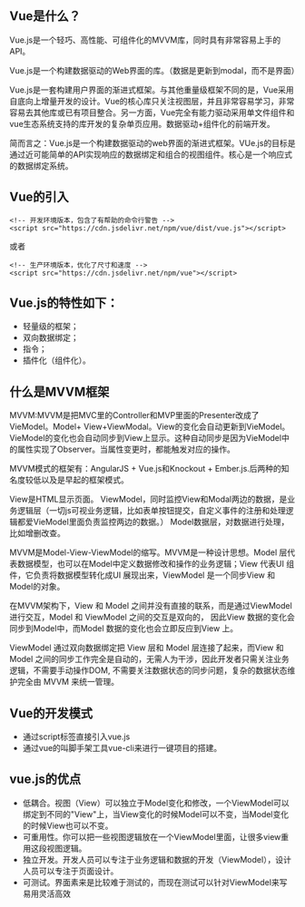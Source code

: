 ## Vue是什么？

Vue.js是一个轻巧、高性能、可组件化的MVVM库，同时具有非常容易上手的API。

Vue.js是一个构建数据驱动的Web界面的库。（数据是更新到modal，而不是界面）

Vue.js是一套构建用户界面的渐进式框架。与其他重量级框架不同的是，Vue采用自底向上增量开发的设计。Vue的核心库只关注视图层，并且非常容易学习，非常容易去其他库或已有项目整合。另一方面，Vue完全有能力驱动采用单文件组件和vue生态系统支持的库开发的复杂单页应用。数据驱动+组件化的前端开发。

简而言之：Vue.js是一个构建数据驱动的web界面的渐进式框架。VUe.js的目标是通过近可能简单的API实现响应的数据绑定和组合的视图组件。核心是一个响应式的数据绑定系统。

## Vue的引入

```
<!-- 开发环境版本，包含了有帮助的命令行警告 -->
<script src="https://cdn.jsdelivr.net/npm/vue/dist/vue.js"></script>
```
或者
```
<!-- 生产环境版本，优化了尺寸和速度 -->
<script src="https://cdn.jsdelivr.net/npm/vue"></script>
```

## Vue.js的特性如下：

- 轻量级的框架；
- 双向数据绑定；
- 指令；
- 插件化（组件化）。

## 什么是MVVM框架

MVVM:MVVM是把MVC里的Controller和MVP里面的Presenter改成了VieModel。Model+ View+ViewModal。View的变化会自动更新到VieModel。VieModel的变化也会自动同步到View上显示。这种自动同步是因为VieModel中的属性实现了Observer。当属性变更时，都能触发对应的操作。

MVVM模式的框架有：AngularJS + Vue.js和Knockout + Ember.js.后两种的知名度较低以及是早起的框架模式。

View是HTML显示页面。
ViewModel，同时监控View和Modal两边的数据，是业务逻辑层（一切js可视业务逻辑，比如表单按钮提交，自定义事件的注册和处理逻辑都爱VieModel里面负责监控两边的数据。）
Model数据层，对数据进行处理，比如增删改查。

MVVM是Model-View-ViewModel的缩写。MVVM是一种设计思想。Model 层代表数据模型，也可以在Model中定义数据修改和操作的业务逻辑；View 代表UI 组件，它负责将数据模型转化成UI 展现出来，ViewModel 是一个同步View 和 Model的对象。

在MVVM架构下，View 和 Model 之间并没有直接的联系，而是通过ViewModel进行交互，Model 和 ViewModel 之间的交互是双向的， 因此View 数据的变化会同步到Model中，而Model 数据的变化也会立即反应到View 上。

ViewModel 通过双向数据绑定把 View 层和 Model 层连接了起来，而View 和 Model 之间的同步工作完全是自动的，无需人为干涉，因此开发者只需关注业务逻辑，不需要手动操作DOM, 不需要关注数据状态的同步问题，复杂的数据状态维护完全由 MVVM 来统一管理。

## Vue的开发模式

- 通过script标签直接引入vue.js
- 通过vue的叫脚手架工具vue-cli来进行一键项目的搭建。

## vue.js的优点

- 低耦合。视图（View）可以独立于Model变化和修改，一个ViewModel可以绑定到不同的"View"上，当View变化的时候Model可以不变，当Model变化的时候View也可以不变。
- 可重用性。你可以把一些视图逻辑放在一个ViewModel里面，让很多view重用这段视图逻辑。
- 独立开发。开发人员可以专注于业务逻辑和数据的开发（ViewModel），设计人员可以专注于页面设计。
- 可测试。界面素来是比较难于测试的，而现在测试可以针对ViewModel来写
易用灵活高效



